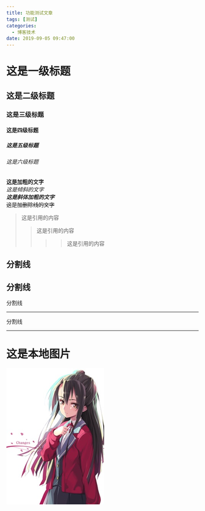 ```yaml
---
title: 功能测试文章
tags: [测试]
categories:
  - 博客技术
date: 2019-09-05 09:47:00
---
```


# 这是一级标题
## 这是二级标题
### 这是三级标题
#### 这是四级标题
##### 这是五级标题
###### 这是六级标题

**这是加粗的文字**  
*这是倾斜的文字*  
***这是斜体加粗的文字***  
~~这是加删除线的文字~~  


>这是引用的内容
>>这是引用的内容
>>>>这是引用的内容

分割线
---
分割线
----
分割线
***
分割线
*****

# 这是本地图片
![結城友奈は勇者である](../55394787_p0.jpeg)  
